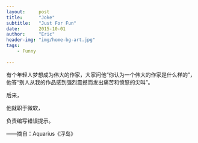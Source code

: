 ```yaml
---
layout:     post
title:      "Joke"
subtitle:   "Just For Fun"
date:       2015-10-01
author:     "Eric"
header-img: "img/home-bg-art.jpg"
tags:
    - Funny
    
---
```


有个年轻人梦想成为伟大的作家，大家问他“你认为一个伟大的作家是什么样的”，他答“别人从我的作品感到强烈震撼而发出痛苦和愤怒的尖叫”。


后来，








他就职于微软，














负责编写错误提示。



——摘自：Aquarius《浮岛》